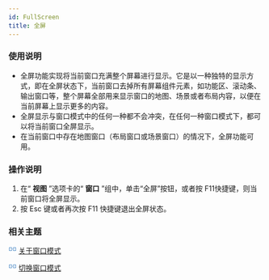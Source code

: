 ```yaml
---
id: FullScreen
title: 全屏
---
```

### 使用说明

  * 全屏功能实现将当前窗口充满整个屏幕进行显示。它是以一种独特的显示方式，即在全屏状态下，当前窗口去掉所有屏幕组件元素，如功能区、滚动条、输出窗口等，整个屏幕全部用来显示窗口的地图、场景或者布局内容，以便在当前屏幕上显示更多的内容。
  * 全屏显示与窗口模式中的任何一种都不会冲突，在任何一种窗口模式下，都可以将当前窗口全屏显示。
  * 在当前窗口中存在地图窗口（布局窗口或场景窗口）的情况下，全屏功能可用。

### 操作说明

  1. 在“ **视图** ”选项卡的“ **窗口** ”组中，单击“全屏”按钮，或者按 F11快捷键，则当前窗口将全屏显示。
  2. 按 Esc 键或者再次按 F11 快捷键退出全屏状态。

###  相关主题

![](../../img/smalltitle.png) [关于窗口模式](WindowsModel_Basic.html)

![](../../img/smalltitle.png) [切换窗口模式](WindowsModel.html)

